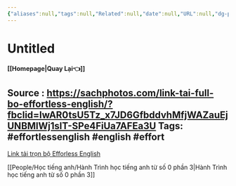 ```yaml
---
{"aliases":null,"tags":null,"Related":null,"date":null,"URL":null,"dg-publish":true,"image":null,"permalink":"/People/Học tiếng anh/Học tiếng anh với effortless/","dgPassFrontmatter":true,"noteIcon":"2","created":"2024-01-31T09:55:12.255+07:00","updated":"2024-01-31T09:56:01.901+07:00"}
---
```


# Untitled
**[[Homepage\|Quay Lại👈]]**

Source : https://sachphotos.com/link-tai-full-bo-effortless-english/?fbclid=IwAR0tsU5Tz_x7JD6GfbddvhMfjWAZauEjUNBMlWj1slT-SPe4FiUa7AFEa3U
Tags: #effortlessenglish #english #effort 
---


[Link tải trọn bộ Efforless English](https://sachphotos.com/link-tai-full-bo-effortless-english/?fbclid=IwAR0tsU5Tz_x7JD6GfbddvhMfjWAZauEjUNBMlWj1slT-SPe4FiUa7AFEa3U)

[[People/Học tiếng anh/Hành Trình học tiếng anh từ số 0 phần 3\|Hành Trình học tiếng anh từ số 0 phần 3]]
